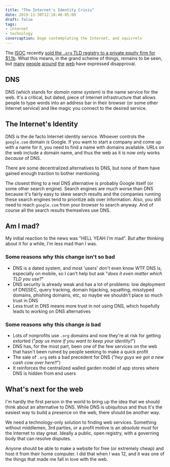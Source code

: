 ```yaml
---
title: "The Internet's Identity Crisis"
date: 2019-11-30T12:18:40-05:00
draft: false
tags:
- internet
- technology
covercaption: Doge contemplating the Internet, and squirrels
---
```


The [ISOC](https://en.wikipedia.org/wiki/Internet_Society) recently [sold the `.org` TLD registry to a private equity firm for $1.1b](https://www.keypointsabout.org/blog/advancing-the-internet-societys-mission-into-the-future). What this means, in the grand scheme of things, remains to be seen, but [many](https://savedotorg.org/) [people](https://blogs.harvard.edu/sj/2019/11/23/a-tale-of-icann-and-regulatory-capture-the-dot-org-heist/) [around](https://domainnamewire.com/wp-content/ICA-Letter-to-ICANN-Board-of-Directors-November-15-2019.pdf) [the](https://www.theregister.co.uk/2019/11/20/org_registry_sale_shambles/) [web](https://www.vice.com/en_us/article/59nvjd/private-equity-is-going-to-ruin-the-org-domain-system-and-screw-nonprofits) have expressed disapproval.

## DNS

DNS (which stands for _domain name system_) is the name service for the web. It's a critical, but dated, piece of Internet infrastructure that allows people to type words into an address bar in their browser (or some other Internet service) and like magic you connect to the desired service.

## The Internet's Identity

DNS is the de facto Internet identity service. Whoever controls the `google.com` domain _is_ Google. If you want to start a company and come up with a name for it, you need to find a name with domains available. URLs on the web include a domain name, and thus the web as it is now only works _because_ of DNS.

There are some decentralized alternatives to DNS, but none of them have gained enough traction to bother mentioning.

The closest thing to a real DNS alternative is probably Google itself (or some other search engine). Search engines are _much_ worse than DNS because it's fairly easy to skew search results and the companies running these search engines tend to prioritize ads over information. Also, you still need to reach `google.com` from your browser to search anyway. And of course all the search results themselves use DNS.

## Am I mad?

My initial reaction to the news was "HELL YEAH I'm mad". But after thinking about it for a while, I'm less mad than I was.

### Some reasons why this change isn't so bad

- DNS is a dated system, and most 'users' don't even know WTF DNS is, especially on mobile, so I can't help but ask "_does it even matter which TLD you use?_"
- DNS security is already weak and has a lot of problems: low deployment of DNSSEC, query tracking, domain hijacking, squatting, misstyped domains, phishing domains, etc, so maybe we shouldn't place so much trust in DNS
- Less trust in DNS means more trust in not using DNS, which hopefully leads to working on DNS alternatives

### Some reasons why this change _is_ bad

- Lots of nonprofits use `.org` domains and now they're at risk for getting extorted ("_pay us more if you want to keep your identity!_")
- DNS has, for the most part, been one of the few services on the web that hasn't been ruined by people seeking to make a quick profit
- The sale of `.org` sets a bad precedent for DNS ("_hey guys we got a new cash cow over here!!_")
- It reinforces the centralized walled garden model of app stores where DNS is hidden from end users

## What's next for the web

I'm hardly the first person in the world to bring up the idea that we should think about an alternative to DNS. While DNS is ubiquitous and thus it's the easiest way to build a presence on the web, there should be another way.

We need a technology-only solution to finding web services. Something without middlemen, 3rd parties, or a profit motive is an _absolute must_ for the Internet to stay great. Ideally a public, open registry, with a governing body that can resolve disputes.

Anyone should be able to make a website for free (or extremely cheap) and host it from their home computer. I did that when I was 12, and it was one of the things that made me fall in love with the web.
